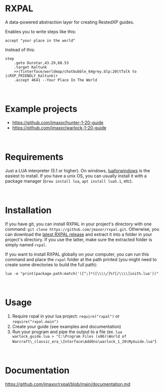 # RXPAL
A data-powered abstraction layer for creating RestedXP guides.

Enables you to write steps like this:
```
accept "your place in the world"
```

Instead of this:
```
step
    .goto Durotar,43.29,68.53
    .target Kaltunk
    >>|Tinterface/worldmap/chatbubble_64grey.blp:20|tTalk to |cRXP_FRIENDLY_Kaltunk|r
    .accept 4641 --Your Place In The World
```


<br />

# Example projects
- https://github.com/jmaxor/hunter-1-20-guide
- https://github.com/jmaxor/warlock-1-20-guide


<br />

# Requirements

Just a LUA interpreter (5.1 or higher). On windows, [luaforwindows](https://github.com/rjpcomputing/luaforwindows) is the easiest to install. If you have a unix OS, you can usually install it with a package manager (`brew install lua`, `apt install lua5.1`, etc).


<br />

# Installation

If you have git, you can install RXPAL in your project's directory with one command: `git clone https://github.com/jmaxor/rxpal.git`. Otherwise, you can download the [latest RXPAL release](https://github.com/jmaxor/rxpal/releases) and extract it into a folder in your project's directory. If you use the latter, make sure the extracted folder is simply named `rxpal`.

If you want to install RXPAL globally on your computer, you can run this command and place the `rxpal` folder at the path printed (you might need to create some directories to build the full path):

```
lua -e "print(package.path:match('([^;]*)[\\\\/]%?[/\\\\]init%.lua'))"
```


<br />

# Usage

1. Require rxpal in your lua project: `require("rxpal")` or `require("rxpal.main")`
2. Create your guide (see examples and documentation)
3. Run your program and pipe the output to a file (ex. `lua warlock_guide.lua > "C:\Program Files (x86)\World of Warcraft\_classic_era_\Interface\AddOns\warlock_1_20\MyGuide.lua"`)


<br />

# Documentation

https://github.com/jmaxor/rxpal/blob/main/documentation.md
